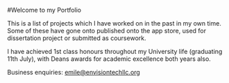#Welcome to my Portfolio

This is a list of projects which I have worked on in the past in my own time. Some of these have gone onto published onto the app store, used for dissertation project or submitted as coursework. 

I have achieved 1st class honours throughout my University life (graduating 11th July), with Deans awards for academic excellence both years also.

Business enquiries: emile@envisiontechllc.org
